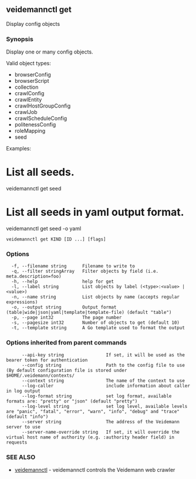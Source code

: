 ## veidemannctl get

Display config objects

### Synopsis

Display one or many config objects.

Valid object types:
 - browserConfig
 - browserScript
 - collection
 - crawlConfig
 - crawlEntity
 - crawlHostGroupConfig
 - crawlJob
 - crawlScheduleConfig
 - politenessConfig
 - roleMapping
 - seed

Examples:
  # List all seeds.
  veidemannctl get seed

  # List all seeds in yaml output format.
  veidemannctl get seed -o yaml

```
veidemannctl get KIND [ID ...] [flags]
```

### Options

```
  -f, --filename string      Filename to write to
  -q, --filter stringArray   Filter objects by field (i.e. meta.description=foo)
  -h, --help                 help for get
  -l, --label string         List objects by label (<type>:<value> | <value>)
  -n, --name string          List objects by name (accepts regular expressions)
  -o, --output string        Output format (table|wide|json|yaml|template|template-file) (default "table")
  -p, --page int32           The page number
  -s, --pagesize int32       Number of objects to get (default 10)
  -t, --template string      A Go template used to format the output
```

### Options inherited from parent commands

```
      --api-key string                If set, it will be used as the bearer token for authentication
      --config string                 Path to the config file to use (By default configuration file is stored under $HOME/.veidemann/contexts/
      --context string                The name of the context to use
      --log-caller                    include information about caller in log output
      --log-format string             set log format, available formats are: "pretty" or "json" (default "pretty")
      --log-level string              set log level, available levels are "panic", "fatal", "error", "warn", "info", "debug" and "trace" (default "info")
      --server string                 The address of the Veidemann server to use
      --server-name-override string   If set, it will override the virtual host name of authority (e.g. :authority header field) in requests
```

### SEE ALSO

* [veidemannctl](veidemannctl.md)	 - veidemannctl controls the Veidemann web crawler

